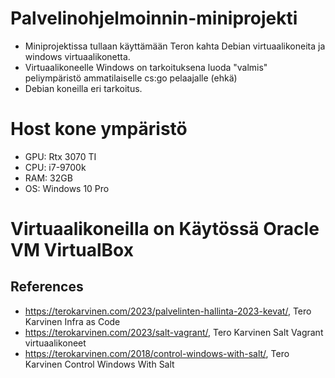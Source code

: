 # Palvelinohjelmoinnin-miniprojekti
- Miniprojektissa tullaan käyttämään Teron kahta Debian virtuaalikoneita ja windows virtuaalikonetta.
- Virtuaalikoneelle Windows on tarkoituksena luoda "valmis" peliympäristö ammatilaiselle cs:go pelaajalle (ehkä) 
- Debian koneilla eri tarkoitus.

# Host kone ympäristö
- GPU: Rtx 3070 TI
- CPU: i7-9700k 
- RAM: 32GB
- OS: Windows 10 Pro 

# Virtuaalikoneilla on Käytössä Oracle VM VirtualBox

## References
- https://terokarvinen.com/2023/palvelinten-hallinta-2023-kevat/, Tero Karvinen  Infra as Code
- https://terokarvinen.com/2023/salt-vagrant/, Tero Karvinen Salt Vagrant virtuaalikoneet
- https://terokarvinen.com/2018/control-windows-with-salt/, Tero Karvinen Control Windows With Salt
